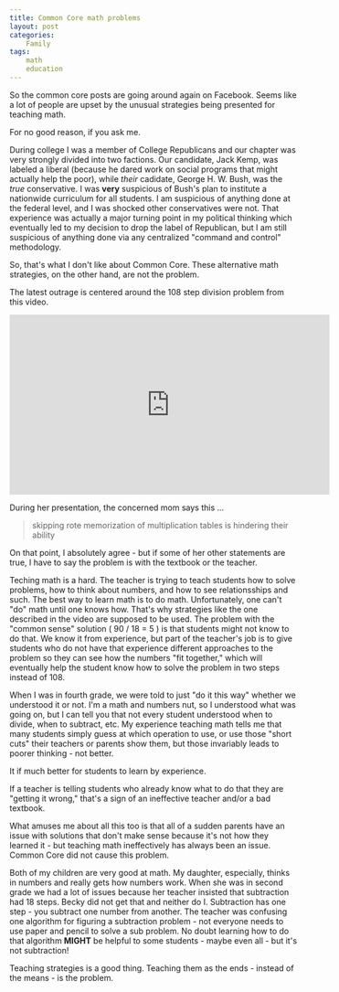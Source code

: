 ```yaml
---
title: Common Core math problems
layout: post
categories:
    Family
tags:
    math
    education
---
```

So the common core posts are going around again on Facebook. Seems like a lot of people are upset by the unusual strategies being presented for teaching math.

For no good reason, if you ask me.

During college I was a member of College Republicans and our chapter was very strongly divided into two factions. Our candidate, Jack Kemp, was labeled a liberal (because he dared work on social programs that might actually help the poor), while _their_ cadidate, George H. W. Bush, was the _true_ conservative. I was **very** suspicious of Bush's plan to institute a nationwide curriculum for all students. I am suspicious of anything done at the federal level, and I was shocked other conservatives were not. That experience was actually a major turning point in my political thinking which eventually led to my decision to drop the label of Republican, but I am still suspicious of anything done via any centralized "command and control" methodology.

So, that's what I don't like about Common Core. These alternative math strategies, on the other hand, are not the problem.

The latest outrage is centered around the 108 step division problem from this video.

<iframe width="560" height="315" src="https://www.youtube.com/embed/wZEGijN_8R0" frameborder="0" allowfullscreen></iframe>

During her presentation, the concerned mom says this ...

>skipping rote memorization of multiplication tables is hindering their ability

On that point, I absolutely agree - but if some of her other statements are true, I have to say the problem is with the textbook or the teacher.

Teching math is a hard. The teacher is trying to teach students how to solve problems, how to think about numbers, and how to see relationsships and such. The best way to learn math is to do math. Unfortunately, one can't "do" math until one knows how. That's why strategies like the one described in the video are supposed to be used. The problem with the "common sense" solution ( 90 / 18 = 5 ) is that students might not know to do that. We know it from experience, but part of the teacher's job is to give students who do not have that experience different approaches to the problem so they can see how the numbers "fit together," which will eventually help the student know how to solve the problem in two steps instead of 108.
 
When I was in fourth grade, we were told to just "do it this way" whether we understood it or not. I'm a math and numbers nut, so I understood what was going on, but I can tell you that not every student understood when to divide, when to subtract, etc. My experience teaching math tells me that many students simply guess at which operation to use, or use those "short cuts" their teachers or parents show them, but those invariably leads to poorer thinking - not better.

It if much better for students to learn by experience.

If a teacher is telling students who already know what to do that they are "getting it wrong," that's a sign of an ineffective teacher and/or a bad textbook.

What amuses me about all this too is that all of a sudden parents have an issue with solutions that don't make sense because it's not how they learned it - but teaching math ineffectively has always been an issue. Common Core did not cause this problem.

Both of my children are very good at math. My daughter, especially, thinks in numbers and really gets how numbers work. When she was in second grade we had a lot of issues because her teacher insisted that subtraction had 18 steps. Becky did not get that and neither do I. Subtraction has one step - you subtract one number from another. The teacher was confusing one algorithm for figuring a subtraction problem - not everyone needs to use paper and pencil to solve a sub problem. No doubt learning how to do that algorithm **MIGHT** be helpful to some students - maybe even all - but it's not subtraction!

Teaching strategies is a good thing. Teaching them as the ends - instead of the means - is the problem.

